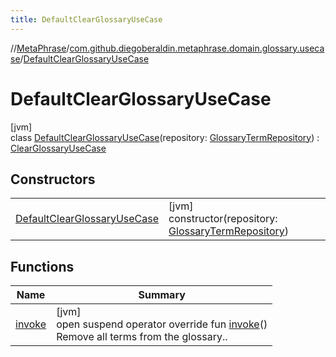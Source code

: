```yaml
---
title: DefaultClearGlossaryUseCase
---
```

//[MetaPhrase](../../../index.html)/[com.github.diegoberaldin.metaphrase.domain.glossary.usecase](../index.html)/[DefaultClearGlossaryUseCase](index.html)



# DefaultClearGlossaryUseCase



[jvm]\
class [DefaultClearGlossaryUseCase](index.html)(repository: [GlossaryTermRepository](../../com.github.diegoberaldin.metaphrase.domain.glossary.repository/-glossary-term-repository/index.html)) : [ClearGlossaryUseCase](../-clear-glossary-use-case/index.html)



## Constructors


| | |
|---|---|
| [DefaultClearGlossaryUseCase](-default-clear-glossary-use-case.html) | [jvm]<br>constructor(repository: [GlossaryTermRepository](../../com.github.diegoberaldin.metaphrase.domain.glossary.repository/-glossary-term-repository/index.html)) |


## Functions


| Name | Summary |
|---|---|
| [invoke](invoke.html) | [jvm]<br>open suspend operator override fun [invoke](invoke.html)()<br>Remove all terms from the glossary.. |

